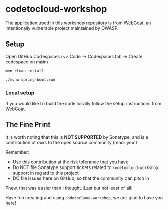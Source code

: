 # codetocloud-workshop

The application used in this workshop repository is from [WebGoat](https://github.com/WebGoat/WebGoat), an intentionally vulnerable project maintained by OWASP.

## Setup
Open GitHub Codespaces (<> Code -> Codespaces tab -> Create codespace on main)

`mvn clean install`

`./mvnw spring-boot:run`

### Local setup
If you would like to build the code locally follow the setup instructions from [WebGoat](https://github.com/WebGoat/WebGoat#readme).

## The Fine Print

It is worth noting that this is **NOT SUPPORTED** by Sonatype, and is a contribution of ours
to the open source community (read: you!)

Remember:

* Use this contribution at the risk tolerance that you have
* Do NOT file Sonatype support tickets related to `codetocloud-workshop` support in regard to this project
* DO file issues here on GitHub, so that the community can pitch in

Phew, that was easier than I thought. Last but not least of all:

Have fun creating and using `codetocloud-workshop`, we are glad to have you here!
